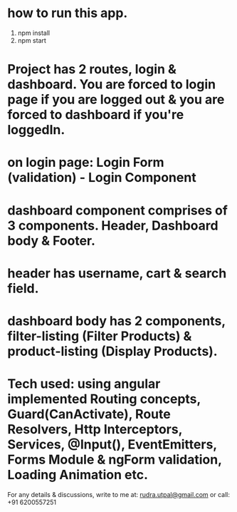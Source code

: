 # how to run this app.
1. npm install
2. npm start

# Project has 2 routes, login & dashboard. You are forced to login page if you are logged out & you are forced to dashboard if you're loggedIn.

# on login page: Login Form (validation) - Login Component

# dashboard component comprises of 3 components. Header, Dashboard body & Footer.

# header has username, cart & search field.

# dashboard body has 2 components, filter-listing (Filter Products) & product-listing (Display Products).

# Tech used: using angular implemented Routing concepts, Guard(CanActivate), Route Resolvers, Http Interceptors, Services, @Input(), EventEmitters, Forms Module & ngForm validation, Loading Animation etc.

For any details & discussions, write to me at: rudra.utpal@gmail.com or call: +91 6200557251